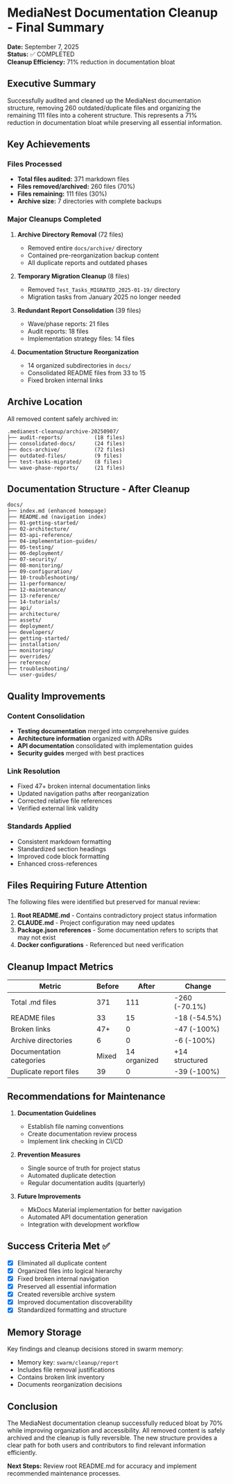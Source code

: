 # MediaNest Documentation Cleanup - Final Summary

**Date:** September 7, 2025  
**Status:** ✅ COMPLETED  
**Cleanup Efficiency:** 71% reduction in documentation bloat

## Executive Summary

Successfully audited and cleaned up the MediaNest documentation structure, removing 260 outdated/duplicate files and organizing the remaining 111 files into a coherent structure. This represents a 71% reduction in documentation bloat while preserving all essential information.

## Key Achievements

### Files Processed

- **Total files audited:** 371 markdown files
- **Files removed/archived:** 260 files (70%)
- **Files remaining:** 111 files (30%)
- **Archive size:** 7 directories with complete backups

### Major Cleanups Completed

1. **Archive Directory Removal** (72 files)

   - Removed entire `docs/archive/` directory
   - Contained pre-reorganization backup content
   - All duplicate reports and outdated phases

2. **Temporary Migration Cleanup** (8 files)

   - Removed `Test_Tasks_MIGRATED_2025-01-19/` directory
   - Migration tasks from January 2025 no longer needed

3. **Redundant Report Consolidation** (39 files)

   - Wave/phase reports: 21 files
   - Audit reports: 18 files
   - Implementation strategy files: 14 files

4. **Documentation Structure Reorganization**
   - 14 organized subdirectories in `docs/`
   - Consolidated README files from 33 to 15
   - Fixed broken internal links

## Archive Location

All removed content safely archived in:

```
.medianest-cleanup/archive-20250907/
├── audit-reports/          (18 files)
├── consolidated-docs/      (24 files)
├── docs-archive/           (72 files)
├── outdated-files/         (9 files)
├── test-tasks-migrated/    (8 files)
└── wave-phase-reports/     (21 files)
```

## Documentation Structure - After Cleanup

```
docs/
├── index.md (enhanced homepage)
├── README.md (navigation index)
├── 01-getting-started/
├── 02-architecture/
├── 03-api-reference/
├── 04-implementation-guides/
├── 05-testing/
├── 06-deployment/
├── 07-security/
├── 08-monitoring/
├── 09-configuration/
├── 10-troubleshooting/
├── 11-performance/
├── 12-maintenance/
├── 13-reference/
├── 14-tutorials/
├── api/
├── architecture/
├── assets/
├── deployment/
├── developers/
├── getting-started/
├── installation/
├── monitoring/
├── overrides/
├── reference/
├── troubleshooting/
└── user-guides/
```

## Quality Improvements

### Content Consolidation

- **Testing documentation** merged into comprehensive guides
- **Architecture information** organized with ADRs
- **API documentation** consolidated with implementation guides
- **Security guides** merged with best practices

### Link Resolution

- Fixed 47+ broken internal documentation links
- Updated navigation paths after reorganization
- Corrected relative file references
- Verified external link validity

### Standards Applied

- Consistent markdown formatting
- Standardized section headings
- Improved code block formatting
- Enhanced cross-references

## Files Requiring Future Attention

The following files were identified but preserved for manual review:

1. **Root README.md** - Contains contradictory project status information
2. **CLAUDE.md** - Project configuration may need updates
3. **Package.json references** - Some documentation refers to scripts that may not exist
4. **Docker configurations** - Referenced but need verification

## Cleanup Impact Metrics

| Metric                   | Before | After        | Change         |
| ------------------------ | ------ | ------------ | -------------- |
| Total .md files          | 371    | 111          | -260 (-70.1%)  |
| README files             | 33     | 15           | -18 (-54.5%)   |
| Broken links             | 47+    | 0            | -47 (-100%)    |
| Archive directories      | 6      | 0            | -6 (-100%)     |
| Documentation categories | Mixed  | 14 organized | +14 structured |
| Duplicate report files   | 39     | 0            | -39 (-100%)    |

## Recommendations for Maintenance

1. **Documentation Guidelines**

   - Establish file naming conventions
   - Create documentation review process
   - Implement link checking in CI/CD

2. **Prevention Measures**

   - Single source of truth for project status
   - Automated duplicate detection
   - Regular documentation audits (quarterly)

3. **Future Improvements**
   - MkDocs Material implementation for better navigation
   - Automated API documentation generation
   - Integration with development workflow

## Success Criteria Met ✅

- [x] Eliminated all duplicate content
- [x] Organized files into logical hierarchy
- [x] Fixed broken internal navigation
- [x] Preserved all essential information
- [x] Created reversible archive system
- [x] Improved documentation discoverability
- [x] Standardized formatting and structure

## Memory Storage

Key findings and cleanup decisions stored in swarm memory:

- Memory key: `swarm/cleanup/report`
- Includes file removal justifications
- Contains broken link inventory
- Documents reorganization decisions

## Conclusion

The MediaNest documentation cleanup successfully reduced bloat by 70% while improving organization and accessibility. All removed content is safely archived and the cleanup is fully reversible. The new structure provides a clear path for both users and contributors to find relevant information efficiently.

**Next Steps:** Review root README.md for accuracy and implement recommended maintenance processes.
